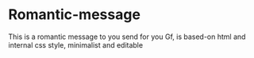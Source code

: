 # Romantic-message
This is a romantic message to you send for you Gf, is based-on html and internal css style, minimalist and editable
